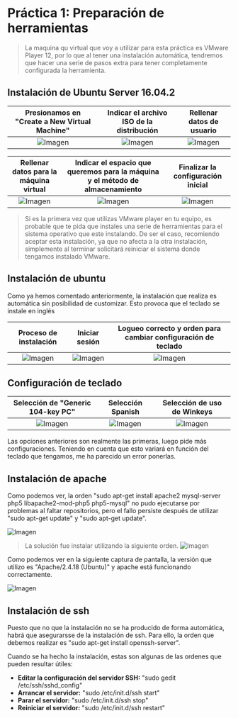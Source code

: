 # Práctica 1: Preparación de herramientas

> La maquina qu virtual que voy a utilizar para esta práctica es VMware Player 12, por lo que al tener una instalación automática, tendremos que hacer una serie de pasos extra para tener completamente configurada la herramienta.

## Instalación de Ubuntu Server 16.04.2

| Presionamos en "Create a New Virtual Machine" | Indicar el archivo ISO de la distribución | Rellenar datos de usuario |
| :-------------: | :-------------: | :-------------: |
| ![Imagen](https://github.com/JoseAdriGP/SWAP-Practicas/blob/master/Practicas/P1/Images/p1-1.PNG) | ![Imagen](https://github.com/JoseAdriGP/SWAP-Practicas/blob/master/Practicas/P1/Images/p1-2.PNG) | ![Imagen](https://github.com/JoseAdriGP/SWAP-Practicas/blob/master/Practicas/P1/Images/p1-3.PNG)

| Rellenar datos para la máquina virtual | Indicar el espacio que queremos para la máquina y el método de almacenamiento | Finalizar la configuración inicial |
| :-------------: | :-------------: | :-------------: |
| ![Imagen](https://github.com/JoseAdriGP/SWAP-Practicas/blob/master/Practicas/P1/Images/p1-4.PNG) | ![Imagen](https://github.com/JoseAdriGP/SWAP-Practicas/blob/master/Practicas/P1/Images/p1-5.PNG) | ![Imagen](https://github.com/JoseAdriGP/SWAP-Practicas/blob/master/Practicas/P1/Images/p1-6.PNG)

> Si es la primera vez que utilizas VMware player en tu equipo, es probable que te pida que instales una serie de herramientas para el sistema operativo que este instalando. De ser el caso, recomiendo aceptar esta instalación, ya que no afecta a la otra instalación, simplemente al terminar solicitará reiniciar el sistema donde tengamos instalado VMware. 

## Instalación de ubuntu

Como ya hemos comentado anteriormente, la instalación que realiza es automática sin posibilidad de customizar. Esto provoca que el teclado se instale en inglés 

| Proceso de instalación | Iniciar sesión | Logueo correcto y orden para cambiar configuración de teclado |
| :-------------: | :-------------: | :-------------: |
| ![Imagen](https://github.com/JoseAdriGP/SWAP-Practicas/blob/master/Practicas/P1/Images/p1-7.PNG) | ![Imagen](https://github.com/JoseAdriGP/SWAP-Practicas/blob/master/Practicas/P1/Images/p1-8.PNG) | ![Imagen](https://github.com/JoseAdriGP/SWAP-Practicas/blob/master/Practicas/P1/Images/p1-9.PNG)


## Configuración de teclado

| Selección de "Generic 104-key PC" | Selección Spanish | Selección de uso de Winkeys |
| :-------------: | :-------------: | :-------------: |
| ![Imagen](https://github.com/JoseAdriGP/SWAP-Practicas/blob/master/Practicas/P1/Images/p1-11.PNG) | ![Imagen](https://github.com/JoseAdriGP/SWAP-Practicas/blob/master/Practicas/P1/Images/p1-12.PNG) | ![Imagen](https://github.com/JoseAdriGP/SWAP-Practicas/blob/master/Practicas/P1/Images/p1-13.PNG)

Las opciones anteriores son realmente las primeras, luego pide más configuraciones. Teniendo en cuenta que esto variará en función del teclado que tengamos, me ha parecido un error ponerlas. 

## Instalación de apache

Como podemos ver, la orden "sudo apt-get install apache2 mysql-server php5 libapache2-mod-php5 php5-mysql" no pudo ejecutarse por problemas al faltar repositorios, pero el fallo persiste después de utilizar "sudo apt-get update" y "sudo apt-get update". 

![Imagen](https://github.com/JoseAdriGP/SWAP-Practicas/blob/master/Practicas/P1/Images/p1-14.PNG)
> La solución fue instalar utilizando la siguiente orden. 
![Imagen](https://github.com/JoseAdriGP/SWAP-Practicas/blob/master/Practicas/P1/Images/p1-15.PNG)

 Como podemos ver en la siguiente captura de pantalla, la versión que utilizo es "Apache/2.4.18 (Ubuntu)" y apache está funcionando correctamente.
 
![Imagen](https://github.com/JoseAdriGP/SWAP-Practicas/blob/master/Practicas/P1/Images/p1-16.PNG)

## Instalación de ssh

Puesto que no que la instalación no se ha producido de forma automática, habrá que asegurarsse de la instalación de ssh. Para ello, la orden que debemos realizar es "sudo apt-get install openssh-server".

Cuando se ha hecho la instalación, estas son algunas de las ordenes que pueden resultar útiles:
- **Editar la configuración del servidor SSH:** "sudo gedit /etc/ssh/sshd_config"
- **Arrancar el servidor:** "sudo /etc/init.d/ssh start"
- **Parar el servidor:** "sudo /etc/init.d/ssh stop"
- **Reiniciar el servidor:** "sudo /etc/init.d/ssh restart"
